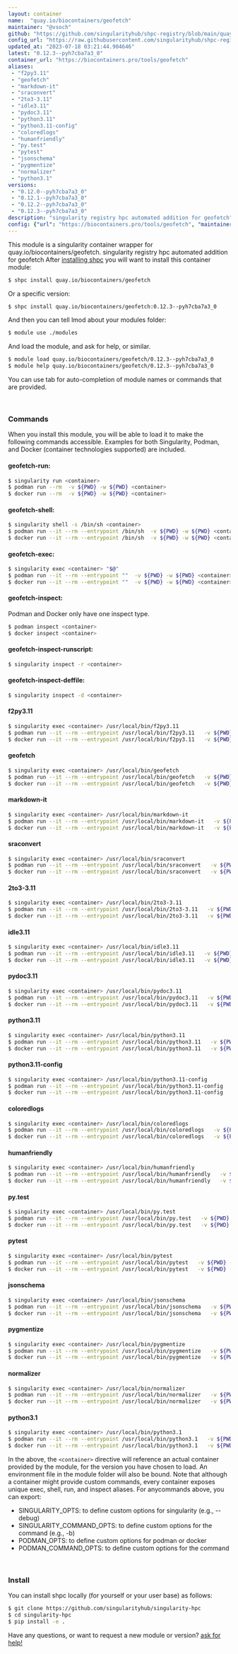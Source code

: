 ```yaml
---
layout: container
name:  "quay.io/biocontainers/geofetch"
maintainer: "@vsoch"
github: "https://github.com/singularityhub/shpc-registry/blob/main/quay.io/biocontainers/geofetch/container.yaml"
config_url: "https://raw.githubusercontent.com/singularityhub/shpc-registry/main/quay.io/biocontainers/geofetch/container.yaml"
updated_at: "2023-07-18 03:21:44.904646"
latest: "0.12.3--pyh7cba7a3_0"
container_url: "https://biocontainers.pro/tools/geofetch"
aliases:
 - "f2py3.11"
 - "geofetch"
 - "markdown-it"
 - "sraconvert"
 - "2to3-3.11"
 - "idle3.11"
 - "pydoc3.11"
 - "python3.11"
 - "python3.11-config"
 - "coloredlogs"
 - "humanfriendly"
 - "py.test"
 - "pytest"
 - "jsonschema"
 - "pygmentize"
 - "normalizer"
 - "python3.1"
versions:
 - "0.12.0--pyh7cba7a3_0"
 - "0.12.1--pyh7cba7a3_0"
 - "0.12.2--pyh7cba7a3_0"
 - "0.12.3--pyh7cba7a3_0"
description: "singularity registry hpc automated addition for geofetch"
config: {"url": "https://biocontainers.pro/tools/geofetch", "maintainer": "@vsoch", "description": "singularity registry hpc automated addition for geofetch", "latest": {"0.12.3--pyh7cba7a3_0": "sha256:461e7da8c7b8ad084b7c7462863ef312e544cd46fa63293cee9db3a18564b8d4"}, "tags": {"0.12.0--pyh7cba7a3_0": "sha256:9518cba6862d92fc62ebb645b7dd21d4a155606348b92857289c72c4a11139d3", "0.12.1--pyh7cba7a3_0": "sha256:b279b8bbd2e86aa2d4f9ae6988967174586d6f4072723050276e8433a60c66c5", "0.12.2--pyh7cba7a3_0": "sha256:3ad10795812fcb36434b6fea3a6ceb9bca3a8f12ea4e1951427c8e3a49965dde", "0.12.3--pyh7cba7a3_0": "sha256:461e7da8c7b8ad084b7c7462863ef312e544cd46fa63293cee9db3a18564b8d4"}, "docker": "quay.io/biocontainers/geofetch", "aliases": {"f2py3.11": "/usr/local/bin/f2py3.11", "geofetch": "/usr/local/bin/geofetch", "markdown-it": "/usr/local/bin/markdown-it", "sraconvert": "/usr/local/bin/sraconvert", "2to3-3.11": "/usr/local/bin/2to3-3.11", "idle3.11": "/usr/local/bin/idle3.11", "pydoc3.11": "/usr/local/bin/pydoc3.11", "python3.11": "/usr/local/bin/python3.11", "python3.11-config": "/usr/local/bin/python3.11-config", "coloredlogs": "/usr/local/bin/coloredlogs", "humanfriendly": "/usr/local/bin/humanfriendly", "py.test": "/usr/local/bin/py.test", "pytest": "/usr/local/bin/pytest", "jsonschema": "/usr/local/bin/jsonschema", "pygmentize": "/usr/local/bin/pygmentize", "normalizer": "/usr/local/bin/normalizer", "python3.1": "/usr/local/bin/python3.1"}}
---
```


This module is a singularity container wrapper for quay.io/biocontainers/geofetch.
singularity registry hpc automated addition for geofetch
After [installing shpc](#install) you will want to install this container module:


```bash
$ shpc install quay.io/biocontainers/geofetch
```

Or a specific version:

```bash
$ shpc install quay.io/biocontainers/geofetch:0.12.3--pyh7cba7a3_0
```

And then you can tell lmod about your modules folder:

```bash
$ module use ./modules
```

And load the module, and ask for help, or similar.

```bash
$ module load quay.io/biocontainers/geofetch/0.12.3--pyh7cba7a3_0
$ module help quay.io/biocontainers/geofetch/0.12.3--pyh7cba7a3_0
```

You can use tab for auto-completion of module names or commands that are provided.

<br>

### Commands

When you install this module, you will be able to load it to make the following commands accessible.
Examples for both Singularity, Podman, and Docker (container technologies supported) are included.

#### geofetch-run:

```bash
$ singularity run <container>
$ podman run --rm  -v ${PWD} -w ${PWD} <container>
$ docker run --rm  -v ${PWD} -w ${PWD} <container>
```

#### geofetch-shell:

```bash
$ singularity shell -s /bin/sh <container>
$ podman run --it --rm --entrypoint /bin/sh  -v ${PWD} -w ${PWD} <container>
$ docker run --it --rm --entrypoint /bin/sh  -v ${PWD} -w ${PWD} <container>
```

#### geofetch-exec:

```bash
$ singularity exec <container> "$@"
$ podman run --it --rm --entrypoint ""  -v ${PWD} -w ${PWD} <container> "$@"
$ docker run --it --rm --entrypoint ""  -v ${PWD} -w ${PWD} <container> "$@"
```

#### geofetch-inspect:

Podman and Docker only have one inspect type.

```bash
$ podman inspect <container>
$ docker inspect <container>
```

#### geofetch-inspect-runscript:

```bash
$ singularity inspect -r <container>
```

#### geofetch-inspect-deffile:

```bash
$ singularity inspect -d <container>
```


#### f2py3.11

```bash
$ singularity exec <container> /usr/local/bin/f2py3.11
$ podman run --it --rm --entrypoint /usr/local/bin/f2py3.11   -v ${PWD} -w ${PWD} <container> -c " $@"
$ docker run --it --rm --entrypoint /usr/local/bin/f2py3.11   -v ${PWD} -w ${PWD} <container> -c " $@"
```


#### geofetch

```bash
$ singularity exec <container> /usr/local/bin/geofetch
$ podman run --it --rm --entrypoint /usr/local/bin/geofetch   -v ${PWD} -w ${PWD} <container> -c " $@"
$ docker run --it --rm --entrypoint /usr/local/bin/geofetch   -v ${PWD} -w ${PWD} <container> -c " $@"
```


#### markdown-it

```bash
$ singularity exec <container> /usr/local/bin/markdown-it
$ podman run --it --rm --entrypoint /usr/local/bin/markdown-it   -v ${PWD} -w ${PWD} <container> -c " $@"
$ docker run --it --rm --entrypoint /usr/local/bin/markdown-it   -v ${PWD} -w ${PWD} <container> -c " $@"
```


#### sraconvert

```bash
$ singularity exec <container> /usr/local/bin/sraconvert
$ podman run --it --rm --entrypoint /usr/local/bin/sraconvert   -v ${PWD} -w ${PWD} <container> -c " $@"
$ docker run --it --rm --entrypoint /usr/local/bin/sraconvert   -v ${PWD} -w ${PWD} <container> -c " $@"
```


#### 2to3-3.11

```bash
$ singularity exec <container> /usr/local/bin/2to3-3.11
$ podman run --it --rm --entrypoint /usr/local/bin/2to3-3.11   -v ${PWD} -w ${PWD} <container> -c " $@"
$ docker run --it --rm --entrypoint /usr/local/bin/2to3-3.11   -v ${PWD} -w ${PWD} <container> -c " $@"
```


#### idle3.11

```bash
$ singularity exec <container> /usr/local/bin/idle3.11
$ podman run --it --rm --entrypoint /usr/local/bin/idle3.11   -v ${PWD} -w ${PWD} <container> -c " $@"
$ docker run --it --rm --entrypoint /usr/local/bin/idle3.11   -v ${PWD} -w ${PWD} <container> -c " $@"
```


#### pydoc3.11

```bash
$ singularity exec <container> /usr/local/bin/pydoc3.11
$ podman run --it --rm --entrypoint /usr/local/bin/pydoc3.11   -v ${PWD} -w ${PWD} <container> -c " $@"
$ docker run --it --rm --entrypoint /usr/local/bin/pydoc3.11   -v ${PWD} -w ${PWD} <container> -c " $@"
```


#### python3.11

```bash
$ singularity exec <container> /usr/local/bin/python3.11
$ podman run --it --rm --entrypoint /usr/local/bin/python3.11   -v ${PWD} -w ${PWD} <container> -c " $@"
$ docker run --it --rm --entrypoint /usr/local/bin/python3.11   -v ${PWD} -w ${PWD} <container> -c " $@"
```


#### python3.11-config

```bash
$ singularity exec <container> /usr/local/bin/python3.11-config
$ podman run --it --rm --entrypoint /usr/local/bin/python3.11-config   -v ${PWD} -w ${PWD} <container> -c " $@"
$ docker run --it --rm --entrypoint /usr/local/bin/python3.11-config   -v ${PWD} -w ${PWD} <container> -c " $@"
```


#### coloredlogs

```bash
$ singularity exec <container> /usr/local/bin/coloredlogs
$ podman run --it --rm --entrypoint /usr/local/bin/coloredlogs   -v ${PWD} -w ${PWD} <container> -c " $@"
$ docker run --it --rm --entrypoint /usr/local/bin/coloredlogs   -v ${PWD} -w ${PWD} <container> -c " $@"
```


#### humanfriendly

```bash
$ singularity exec <container> /usr/local/bin/humanfriendly
$ podman run --it --rm --entrypoint /usr/local/bin/humanfriendly   -v ${PWD} -w ${PWD} <container> -c " $@"
$ docker run --it --rm --entrypoint /usr/local/bin/humanfriendly   -v ${PWD} -w ${PWD} <container> -c " $@"
```


#### py.test

```bash
$ singularity exec <container> /usr/local/bin/py.test
$ podman run --it --rm --entrypoint /usr/local/bin/py.test   -v ${PWD} -w ${PWD} <container> -c " $@"
$ docker run --it --rm --entrypoint /usr/local/bin/py.test   -v ${PWD} -w ${PWD} <container> -c " $@"
```


#### pytest

```bash
$ singularity exec <container> /usr/local/bin/pytest
$ podman run --it --rm --entrypoint /usr/local/bin/pytest   -v ${PWD} -w ${PWD} <container> -c " $@"
$ docker run --it --rm --entrypoint /usr/local/bin/pytest   -v ${PWD} -w ${PWD} <container> -c " $@"
```


#### jsonschema

```bash
$ singularity exec <container> /usr/local/bin/jsonschema
$ podman run --it --rm --entrypoint /usr/local/bin/jsonschema   -v ${PWD} -w ${PWD} <container> -c " $@"
$ docker run --it --rm --entrypoint /usr/local/bin/jsonschema   -v ${PWD} -w ${PWD} <container> -c " $@"
```


#### pygmentize

```bash
$ singularity exec <container> /usr/local/bin/pygmentize
$ podman run --it --rm --entrypoint /usr/local/bin/pygmentize   -v ${PWD} -w ${PWD} <container> -c " $@"
$ docker run --it --rm --entrypoint /usr/local/bin/pygmentize   -v ${PWD} -w ${PWD} <container> -c " $@"
```


#### normalizer

```bash
$ singularity exec <container> /usr/local/bin/normalizer
$ podman run --it --rm --entrypoint /usr/local/bin/normalizer   -v ${PWD} -w ${PWD} <container> -c " $@"
$ docker run --it --rm --entrypoint /usr/local/bin/normalizer   -v ${PWD} -w ${PWD} <container> -c " $@"
```


#### python3.1

```bash
$ singularity exec <container> /usr/local/bin/python3.1
$ podman run --it --rm --entrypoint /usr/local/bin/python3.1   -v ${PWD} -w ${PWD} <container> -c " $@"
$ docker run --it --rm --entrypoint /usr/local/bin/python3.1   -v ${PWD} -w ${PWD} <container> -c " $@"
```



In the above, the `<container>` directive will reference an actual container provided
by the module, for the version you have chosen to load. An environment file in the
module folder will also be bound. Note that although a container
might provide custom commands, every container exposes unique exec, shell, run, and
inspect aliases. For anycommands above, you can export:

 - SINGULARITY_OPTS: to define custom options for singularity (e.g., --debug)
 - SINGULARITY_COMMAND_OPTS: to define custom options for the command (e.g., -b)
 - PODMAN_OPTS: to define custom options for podman or docker
 - PODMAN_COMMAND_OPTS: to define custom options for the command

<br>

### Install

You can install shpc locally (for yourself or your user base) as follows:

```bash
$ git clone https://github.com/singularityhub/singularity-hpc
$ cd singularity-hpc
$ pip install -e .
```

Have any questions, or want to request a new module or version? [ask for help!](https://github.com/singularityhub/singularity-hpc/issues)